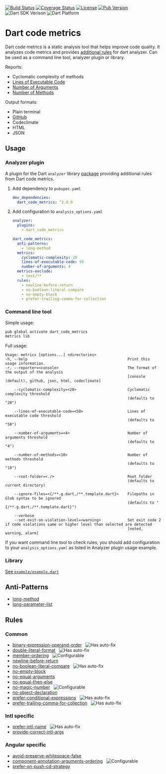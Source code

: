[![Build Status](https://github.com/wrike/metrics/workflows/build/badge.svg)](https://github.com/wrike/dart-code-metrics/)
[![Coverage Status](https://coveralls.io/repos/github/wrike/dart-code-metrics/badge.svg?branch=master)](https://coveralls.io/github/wrike/dart-code-metrics?branch=master)
[![License](https://badgen.net/pub/license/dart_code_metrics)](https://github.com/wrike/dart-code-metrics/blob/master/LICENSE)
[![Pub Version](https://badgen.net/pub/v/dart_code_metrics)](https://pub.dev/packages/dart_code_metrics/)
![Dart SDK Verison](https://badgen.net/pub/sdk-version/dart_code_metrics)
![Dart Platform](https://badgen.net/pub/dart-platform/dart_code_metrics)

# Dart code metrics

Dart code metrics is a static analysis tool that helps improve code quality. It analyzes code metrics and provides [additional rules](https://github.com/wrike/dart-code-metrics#rules) for dart analyzer.
Can be used as a command line tool, analyzer plugin or library.

Reports:

- Cyclomatic complexity of methods
- [Lines of Executable Code](https://github.com/wrike/dart-code-metrics/blob/master/doc/metrics/lines-of-executable-code.md)
- [Number of Arguments](https://github.com/wrike/dart-code-metrics/blob/master/doc/metrics.md#number-of-arguments)
- [Number of Methods](https://github.com/wrike/dart-code-metrics/blob/master/doc/metrics.md#number-of-methods)

Output formats:

- Plain terminal
- [GitHub](https://github.com/wrike/dart-code-metrics/blob/master/doc/reporters/github-reporter.md)
- Codeclimate
- HTML
- JSON

## Usage

### Analyzer plugin

A plugin for the Dart `analyzer` library [package](https://pub.dev/packages/dart_code_metrics) providing additional rules from Dart code metrics.

1. Add dependency to `pubspec.yaml`
    ```yaml
    dev_dependencies:
      dart_code_metrics: ^2.0.0
    ```

2. Add configuration to `analysis_options.yaml`
    ```yaml
    analyzer:
      plugins:
        - dart_code_metrics
    
    dart_code_metrics:
      anti-patterns:
        - long-method
      metrics:
        cyclomatic-complexity: 20
        lines-of-executable-code: 50
        number-of-arguments: 4
      metrics-exclude:
        - test/**
      rules:
        - newline-before-return
        - no-boolean-literal-compare
        - no-empty-block
        - prefer-trailing-comma-for-collection

### Command line tool

Simple usage:
```bash
pub global activate dart_code_metrics
metrics lib
```

Full usage:

```text
Usage: metrics [options...] <directories>
-h, --help                                             Print this usage information.
-r, --reporter=<console>                               The format of the output of the analysis
                                                       [console (default), github, json, html, codeclimate]

    --cyclomatic-complexity=<20>                       Cyclomatic complexity threshold
                                                       (defaults to "20")

    --lines-of-executable-code=<50>                    Lines of executable code threshold
                                                       (defaults to "50")

    --number-of-arguments=<4>                          Number of arguments threshold
                                                       (defaults to "4")

    --number-of-methods=<10>                           Number of methods threshold
                                                       (defaults to "10")

    --root-folder=<./>                                 Root folder
                                                       (defaults to current directory)

    --ignore-files=<{/**.g.dart,/**.template.dart}>    Filepaths in Glob syntax to be ignored
                                                       (defaults to "{/**.g.dart,/**.template.dart}")

    --verbose
    --set-exit-on-violation-level=<warning>            Set exit code 2 if code violations same or higher level than selected are detected
                                                       [noted, warning, alarm]
```

If you want command line tool to check rules, you should add configuration to your `analysis_options.yaml` as listed in Analyzer plugin usage example.

### Library
[See `example/example.dart`](https://github.com/wrike/dart-code-metrics/blob/master/example/example.dart)

## Anti-Patterns

* [long-method](https://github.com/wrike/dart-code-metrics/blob/master/doc/anti-patterns/long-method.md)
* [long-parameter-list](https://github.com/wrike/dart-code-metrics/blob/master/doc/anti-patterns/long-parameter-list.md)

## Rules

### Common
* [binary-expression-operand-order](https://github.com/wrike/dart-code-metrics/blob/master/doc/rules/binary_expression_operand_order.md) &nbsp; ![Has auto-fix](https://img.shields.io/badge/-has%20auto--fix-success)
* [double-literal-format](https://github.com/wrike/dart-code-metrics/blob/master/doc/rules/double_literal_format.md) &nbsp; ![Has auto-fix](https://img.shields.io/badge/-has%20auto--fix-success)
* [member-ordering](https://github.com/wrike/dart-code-metrics/blob/master/doc/rules/member_ordering.md) &nbsp; ![Configurable](https://img.shields.io/badge/-configurable-informational)
* [newline-before-return](https://github.com/wrike/dart-code-metrics/blob/master/doc/rules/newline_before_return.md)
* [no-boolean-literal-compare](https://github.com/wrike/dart-code-metrics/blob/master/doc/rules/no_boolean_literal_compare.md) &nbsp; ![Has auto-fix](https://img.shields.io/badge/-has%20auto--fix-success)
* [no-empty-block](https://github.com/wrike/dart-code-metrics/blob/master/doc/rules/no_empty_block.md)
* [no-equal-arguments](https://github.com/wrike/dart-code-metrics/blob/master/doc/rules/no_equal_arguments.md)
* [no-equal-then-else](https://github.com/wrike/dart-code-metrics/blob/master/doc/rules/no_equal_then_else.md)
* [no-magic-number](https://github.com/wrike/dart-code-metrics/blob/master/doc/rules/no_magic_number.md) &nbsp; ![Configurable](https://img.shields.io/badge/-configurable-informational)
* [no-object-declaration](https://github.com/wrike/dart-code-metrics/blob/master/doc/rules/no_object_declaration.md)
* [prefer-conditional-expressions](https://github.com/wrike/dart-code-metrics/blob/master/doc/rules/prefer_conditional_expressions.md) &nbsp; ![Has auto-fix](https://img.shields.io/badge/-has%20auto--fix-success)
* [prefer-trailing-comma-for-collection](https://github.com/wrike/dart-code-metrics/blob/master/doc/rules/prefer_trailing_comma_for_collection.md) &nbsp; ![Has auto-fix](https://img.shields.io/badge/-has%20auto--fix-success)

### Intl specific
* [prefer-intl-name](https://github.com/wrike/dart-code-metrics/blob/master/doc/rules/prefer_intl_name.md) &nbsp; ![Has auto-fix](https://img.shields.io/badge/-has%20auto--fix-success)
* [provide-correct-intl-args](https://github.com/wrike/dart-code-metrics/blob/master/doc/rules/provide_correct_intl_args.md)

### Angular specific
* [avoid-preserve-whitespace-false](https://github.com/wrike/dart-code-metrics/blob/master/doc/rules/avoid_preserve_whitespace_false.md)
* [component-annotation-arguments-ordering](https://github.com/wrike/dart-code-metrics/blob/master/doc/rules/component_annotation_arguments_ordering.md) &nbsp; ![Configurable](https://img.shields.io/badge/-configurable-informational)
* [prefer-on-push-cd-strategy](https://github.com/wrike/dart-code-metrics/blob/master/doc/rules/prefer_on_push_cd_strategy.md)
